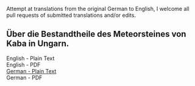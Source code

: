 Attempt at translations from the original German to English, I welcome all pull requests of submitted translations and/or edits.

## Über die Bestandtheile des Meteorsteines von Kaba in Ungarn.

English - Plain Text  
English - PDF  
[German - Plain Text](full-text-german.md)  
German - PDF  
